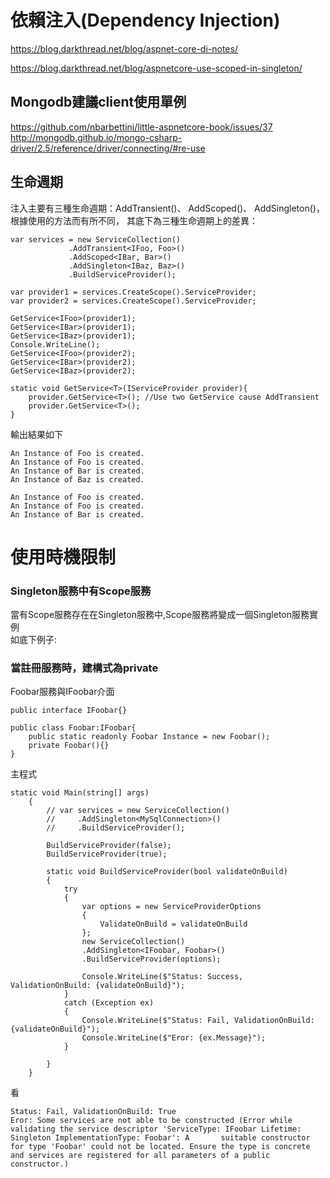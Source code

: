 # 依賴注入(Dependency Injection)

https://blog.darkthread.net/blog/aspnet-core-di-notes/  

https://blog.darkthread.net/blog/aspnetcore-use-scoped-in-singleton/

## Mongodb建議client使用單例  

https://github.com/nbarbettini/little-aspnetcore-book/issues/37  
http://mongodb.github.io/mongo-csharp-driver/2.5/reference/driver/connecting/#re-use  

  

## 生命週期

  注入主要有三種生命週期：AddTransient()、 AddScoped()、 AddSingleton()，根據使用的方法而有所不同，
  其底下為三種生命週期上的差異：
  
    var services = new ServiceCollection()
                 .AddTransient<IFoo, Foo>()
                 .AddScoped<IBar, Bar>()
                 .AddSingleton<IBaz, Baz>()
                 .BuildServiceProvider();
            
    var provider1 = services.CreateScope().ServiceProvider;
    var provider2 = services.CreateScope().ServiceProvider;
    
    GetService<IFoo>(provider1);
    GetService<IBar>(provider1);
    GetService<IBaz>(provider1);
    Console.WriteLine();
    GetService<IFoo>(provider2);
    GetService<IBar>(provider2);
    GetService<IBaz>(provider2);
            
    static void GetService<T>(IServiceProvider provider){
        provider.GetService<T>(); //Use two GetService cause AddTransient
        provider.GetService<T>();
    }
  
  輸出結果如下
  
    An Instance of Foo is created.
    An Instance of Foo is created.
    An Instance of Bar is created.
    An Instance of Baz is created.
  
    An Instance of Foo is created.
    An Instance of Foo is created.
    An Instance of Bar is created.

# 使用時機限制  

### Singleton服務中有Scope服務  
  
當有Scope服務存在在Singleton服務中,Scope服務將變成一個Singleton服務實例  
如底下例子:  

### 當註冊服務時，建構式為private 
  
Foobar服務與IFoobar介面
    
    public interface IFoobar{}

    public class Foobar:IFoobar{
        public static readonly Foobar Instance = new Foobar();
        private Foobar(){}
    }  
 主程式
   
    static void Main(string[] args)
        {
            // var services = new ServiceCollection()
            //     .AddSingleton<MySqlConnection>()
            //     .BuildServiceProvider();

            BuildServiceProvider(false);
            BuildServiceProvider(true);

            static void BuildServiceProvider(bool validateOnBuild)
            {
                try
                {
                    var options = new ServiceProviderOptions
                    {
                        ValidateOnBuild = validateOnBuild
                    };
                    new ServiceCollection()
                    .AddSingleton<IFoobar, Foobar>()
                    .BuildServiceProvider(options);

                    Console.WriteLine($"Status: Success, ValidationOnBuild: {validateOnBuild}");
                }
                catch (Exception ex)
                {
                    Console.WriteLine($"Status: Fail, ValidationOnBuild: {validateOnBuild}");
                    Console.WriteLine($"Eror: {ex.Message}");
                }

            }
        }  
  
  看  
  
    Status: Fail, ValidationOnBuild: True
    Eror: Some services are not able to be constructed (Error while validating the service descriptor 'ServiceType: IFoobar Lifetime: Singleton ImplementationType: Foobar': A       suitable constructor for type 'Foobar' could not be located. Ensure the type is concrete and services are registered for all parameters of a public constructor.)
